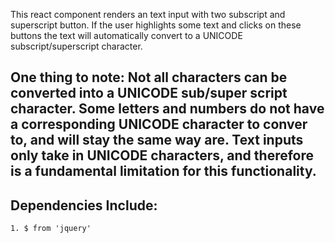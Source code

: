 This react component renders an text input with two subscript and superscript button. If the user highlights some text and clicks on these buttons the text will automatically convert to a UNICODE subscript/superscript character.

## One thing to note: Not all characters can be converted into a UNICODE sub/super script character. Some letters and numbers do not have a corresponding UNICODE character to conver to, and will stay the same way are. Text inputs only take in UNICODE characters, and therefore is a fundamental limitation for this functionality. 

## Dependencies Include:
    1. $ from 'jquery'